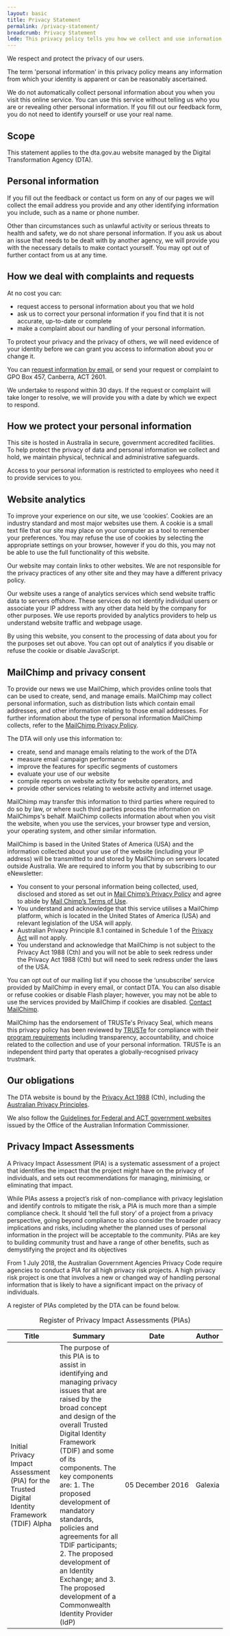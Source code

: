 ```yaml
---
layout: basic
title: Privacy Statement
permalink: /privacy-statement/
breadcrumb: Privacy Statement
lede: This privacy policy tells you how we collect and use information.
---
```

We respect and protect the privacy of our users.

The term 'personal information' in this privacy policy means any information from which your identity is apparent or can be reasonably ascertained.

We do not automatically collect personal information about you when you visit this online service. You can use this service without telling us who you are or revealing other personal information. If you fill out our feedback form, you do not need to identify yourself or use your real name.

## Scope

This statement applies to the dta.gov.au website managed by the Digital Transformation Agency (DTA).

## Personal information

If you fill out the feedback or contact us form on any of our pages we will collect the email address you provide and any other identifying information you include, such as a name or phone number.

Other than circumstances such as unlawful activity or serious threats to health and safety, we do not share personal information. If you ask us about an issue that needs to be dealt with by another agency, we will provide you with the necessary details to make contact yourself. You may opt out of further contact from us at any time.

## How we deal with complaints and requests

At no cost you can:

* request access to personal information about you that we hold
* ask us to correct your personal information if you find that it is not accurate, up-to-date or complete
* make a complaint about our handling of your personal information.

To protect your privacy and the privacy of others, we will need evidence of your identity before we can grant you access to information about you or change it.

You can [request information by email](mailto:foi.reply@digital.gov.au), or send your request or complaint to GPO Box 457, Canberra, ACT 2601.

We undertake to respond within 30 days. If the request or complaint will take longer to resolve, we will provide you with a date by which we expect to respond.

## How we protect your personal information

This site is hosted in Australia in secure, government accredited facilities. To help protect the privacy of data and personal information we collect and hold, we maintain physical, technical and administrative safeguards.

Access to your personal information is restricted to employees who need it to provide services to you.

## Website analytics

To improve your experience on our site, we use ‘cookies’. Cookies are an industry standard and most major websites use them. A cookie is a small text file that our site may place on your computer as a tool to remember your preferences. You may refuse the use of cookies by selecting the appropriate settings on your browser, however if you do this, you may not be able to use the full functionality of this website.

Our website may contain links to other websites. We are not responsible for the privacy practices of any other site and they may have a different privacy policy.

Our website uses a range of analytics services which send website traffic data to servers offshore. These services do not identify individual users or associate your IP address with any other data held by the company for other purposes. We use reports provided by analytics providers to help us understand website traffic and webpage usage.

By using this website, you consent to the processing of data about you for the purposes set out above. You can opt out of analytics if you disable or refuse the cookie or disable JavaScript.

## MailChimp and privacy consent

To provide our news we use MailChimp, which provides online tools that can be used to create, send, and manage emails. MailChimp may collect personal information, such as distribution lists which contain email addresses, and other information relating to those email addresses. For further information about the type of personal information MailChimp collects, refer to the [MailChimp Privacy Policy](http://mailchimp.com/legal/privacy/).

The DTA will only use this information to:

* create, send and manage emails relating to the work of the DTA
* measure email campaign performance
* improve the features for specific segments of customers
* evaluate your use of our website
* compile reports on website activity for website operators, and
* provide other services relating to website activity and internet usage.

MailChimp may transfer this information to third parties where required to do so by law, or where such third parties process the information on MailChimps's behalf. MailChimp collects information about when you visit the website, when you use the services, your browser type and version, your operating system, and other similar information.

MailChimp is based in the United States of America (USA) and the information collected about your use of the website (including your IP address) will be transmitted to and stored by MailChimp on servers located outside Australia. We are required to inform you that by subscribing to our eNewsletter:

* You consent to your personal information being collected, used, disclosed and stored as set out in [Mail Chimp’s Privacy Policy](http://mailchimp.com/legal/privacy/) and agree to abide by [Mail Chimp’s Terms of Use](http://mailchimp.com/legal/terms/).
* You understand and acknowledge that this service utilises a MailChimp platform, which is located in the United States of America (USA) and relevant legislation of the USA will apply.
* Australian Privacy Principle 8.1 contained in Schedule 1 of the [Privacy Act](http://mailchimp.com/legal/terms/) will not apply.
* You understand and acknowledge that MailChimp is not subject to the Privacy Act 1988 (Cth) and you will not be able to seek redress under the Privacy Act 1988 (Cth) but will need to seek redress under the laws of the USA.

You can opt out of our mailing list if you choose the ‘unsubscribe’ service provided by MailChimp in every email, or contact DTA. You can also disable or refuse cookies or disable Flash player; however, you may not be able to use the services provided by MailChimp if cookies are disabled. [Contact MailChimp](http://mailchimp.com/contact/).

MailChimp has the endorsement of TRUSTe's Privacy Seal, which means this privacy policy has been reviewed by [TRUSTe](https://www.truste.com/) for compliance with their [program requirements](https://www.truste.com/privacy-certification-standards/) including transparency, accountability, and choice related to the collection and use of your personal information. TRUSTe is an independent third party that operates a globally-recognised privacy trustmark.

## Our obligations

The DTA website is bound by the [Privacy Act 1988](https://www.legislation.gov.au/Series/C2004A03712) (Cth), including the [Australian Privacy Principles](https://www.legislation.gov.au/Series/C2004A03712).

We also follow the [Guidelines for Federal and ACT government websites](https://www.oaic.gov.au/agencies-and-organisations/guides/) issued by the Office of the Australian Information Commissioner.

## Privacy Impact Assessments

A Privacy Impact Assessment (PIA) is a systematic assessment of a project that identifies the impact that the project might have on the privacy of individuals, and sets out recommendations for managing, minimising, or eliminating that impact.

While PIAs assess a project’s risk of non-compliance with privacy legislation and identify controls to mitigate the risk, a PIA is much more than a simple compliance check. It should ‘tell the full story’ of a project from a privacy perspective, going beyond compliance to also consider the broader privacy implications and risks, including whether the planned uses of personal information in the project will be acceptable to the community. PIAs are key to building community trust and have a range of other benefits, such as demystifying the project and its objectives

From 1 July 2018, the Australian Government Agencies Privacy Code require agencies to conduct a PIA for all high privacy risk projects. A high privacy risk project is one that involves a new or changed way of handling personal information that is likely to have a significant impact on the privacy of individuals.

A register of PIAs completed by the DTA can be found below.

<table class="content-table responsive-table" summary="This table displays a list of Privacy Impact Assessments completed by the DTA. It shows the title, the summary, the date and the author.">
  <caption>Register of Privacy Impact Assessments (PIAs)</caption>
  <thead>
    <tr>
      <th>Title</th>
      <th>Summary</th>
      <th>Date</th>
      <th>Author</th>
    </tr>
  </thead>
  <tbody>
    <tr>
      <td>Initial Privacy Impact Assessment (PIA) for the Trusted Digital Identity Framework (TDIF)&nbsp;Alpha</td>
      <td>The purpose of this PIA is to assist in identifying and managing privacy issues that are raised by the broad concept and design of the overall Trusted Digital Identity Framework (TDIF) and some of its components. The key components are: 1. The proposed development of mandatory standards, policies and agreements for all TDIF participants; 2. The proposed development of an Identity Exchange; and 3. The proposed development of a Commonwealth Identity Provider (IdP)</td>
      <td>05&nbsp;December&nbsp;2016</td>
      <td>Galexia</td>
    </tr>
  </tbody>
</table>
